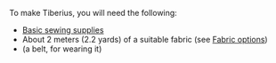 To make Tiberius, you will need the following:

-   [Basic sewing supplies](/docs/sewing/basic-sewing-supplies)
-   About 2 meters (2.2 yards) of a suitable fabric (see [Fabric options](/docs/patterns/tiberius/fabric))
-   (a belt, for wearing it)
